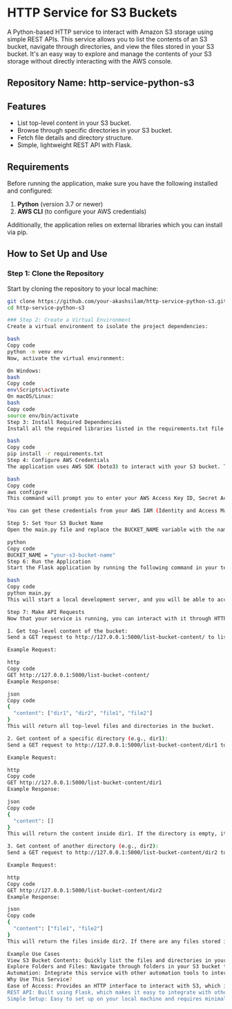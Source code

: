 # HTTP Service for S3 Buckets  

A Python-based HTTP service to interact with Amazon S3 storage using simple REST APIs. This service allows you to list the contents of an S3 bucket, navigate through directories, and view the files stored in your S3 bucket. It's an easy way to explore and manage the contents of your S3 storage without directly interacting with the AWS console.

## Repository Name: **http-service-python-s3**  

## Features  
- List top-level content in your S3 bucket.  
- Browse through specific directories in your S3 bucket.  
- Fetch file details and directory structure.  
- Simple, lightweight REST API with Flask.  

## Requirements  
Before running the application, make sure you have the following installed and configured:  

1. **Python** (version 3.7 or newer)  
2. **AWS CLI** (to configure your AWS credentials)  

Additionally, the application relies on external libraries which you can install via pip.  

## How to Set Up and Use  

### Step 1: Clone the Repository  

Start by cloning the repository to your local machine:  

```bash  
git clone https://github.com/your-akashsilam/http-service-python-s3.git  
cd http-service-python-s3

### Step 2: Create a Virtual Environment
Create a virtual environment to isolate the project dependencies:

bash
Copy code
python -m venv env  
Now, activate the virtual environment:

On Windows:
bash
Copy code
env\Scripts\activate  
On macOS/Linux:
bash
Copy code
source env/bin/activate  
Step 3: Install Required Dependencies
Install all the required libraries listed in the requirements.txt file:

bash
Copy code
pip install -r requirements.txt  
Step 4: Configure AWS Credentials
The application uses AWS SDK (boto3) to interact with your S3 bucket. To authenticate the application with your AWS account, you need to configure AWS credentials using the AWS CLI:

bash
Copy code
aws configure  
This command will prompt you to enter your AWS Access Key ID, Secret Access Key, Region, and Output Format. Make sure to provide the correct information.

You can get these credentials from your AWS IAM (Identity and Access Management) console.

Step 5: Set Your S3 Bucket Name
Open the main.py file and replace the BUCKET_NAME variable with the name of your S3 bucket:

python
Copy code
BUCKET_NAME = "your-s3-bucket-name"  
Step 6: Run the Application
Start the Flask application by running the following command in your terminal:

bash
Copy code
python main.py  
This will start a local development server, and you will be able to access the service at http://127.0.0.1:5000.

Step 7: Make API Requests
Now that your service is running, you can interact with it through HTTP requests. You can use your browser or an API tool like Postman to send GET requests.

1. Get top-level content of the bucket:
Send a GET request to http://127.0.0.1:5000/list-bucket-content/ to list the contents of the S3 bucket.

Example Request:

http
Copy code
GET http://127.0.0.1:5000/list-bucket-content/
Example Response:

json
Copy code
{
  "content": ["dir1", "dir2", "file1", "file2"]
}
This will return all top-level files and directories in the bucket.

2. Get content of a specific directory (e.g., dir1):
Send a GET request to http://127.0.0.1:5000/list-bucket-content/dir1 to see the contents of dir1.

Example Request:

http
Copy code
GET http://127.0.0.1:5000/list-bucket-content/dir1
Example Response:

json
Copy code
{
  "content": []
}
This will return the content inside dir1. If the directory is empty, it will return an empty array.

3. Get content of another directory (e.g., dir2):
Send a GET request to http://127.0.0.1:5000/list-bucket-content/dir2 to see the contents of dir2.

Example Request:

http
Copy code
GET http://127.0.0.1:5000/list-bucket-content/dir2
Example Response:

json
Copy code
{
  "content": ["file1", "file2"]
}
This will return the files inside dir2. If there are any files stored in the directory, they will be shown.

Example Use Cases
View S3 Bucket Contents: Quickly list the files and directories in your S3 bucket.
Explore Folders and Files: Navigate through folders in your S3 bucket to check the stored files.
Automation: Integrate this service with other automation tools to interact with your S3 bucket.
Why Use This Service?
Ease of Access: Provides an HTTP interface to interact with S3, which is simple to use and doesn't require logging into AWS.
REST API: Built using Flask, which makes it easy to integrate with other applications or services.
Simple Setup: Easy to set up on your local machine and requires minimal configuration.


